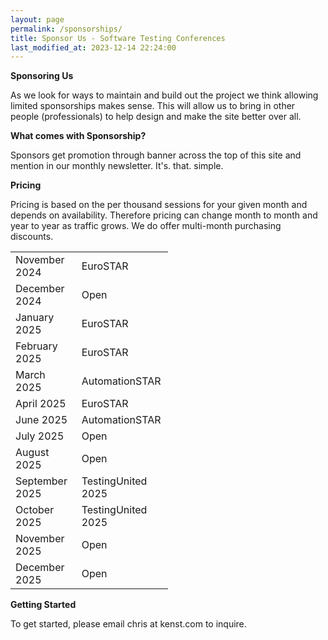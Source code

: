 ```yaml
---
layout: page
permalink: /sponsorships/
title: Sponsor Us - Software Testing Conferences
last_modified_at: 2023-12-14 22:24:00
---
```


**Sponsoring Us**

As we look for ways to maintain and build out the project we think allowing limited sponsorships makes sense. This will
allow us to bring in other people (professionals) to help design and make the site better over all.

**What comes with Sponsorship?**

Sponsors get promotion through banner across the top of this site and mention in our monthly newsletter. It's. that.
simple.

**Pricing**

Pricing is based on the per thousand sessions for your given month and depends on availability. Therefore pricing can
change month to month and year to year as traffic grows. We do offer multi-month purchasing discounts.

<table style="width:50%" align="center">
  <tr>
    <td>November 2024</td>
    <td>EuroSTAR</td>
  </tr>
  <tr>
    <td>December 2024</td>
    <td>Open</td>
  </tr>
  <tr>
    <td>January 2025</td>
    <td>EuroSTAR</td>
  </tr>
    <tr>
    <td>February 2025</td>
    <td>EuroSTAR</td>
  </tr>
  <tr>
    <td>March 2025</td>
    <td>AutomationSTAR</td>
  </tr>
  <tr>
    <td>April 2025</td>
    <td>EuroSTAR</td>
  </tr>
  <tr>
    <td>June 2025</td>
    <td>AutomationSTAR</td>
  </tr>
  <tr>
    <td>July 2025</td>
    <td>Open</td>
  </tr>
  <tr>
    <td>August 2025</td>
    <td>Open</td>
  </tr>
  <tr>
    <td>September 2025</td>
    <td>TestingUnited 2025</td>
  </tr>
  <tr>
    <td>October 2025</td>
    <td>TestingUnited 2025</td>
  </tr>
  <tr>
    <td>November 2025</td>
    <td>Open</td>
  </tr>
  <tr>
    <td>December 2025</td>
    <td>Open</td>
  </tr>
</table>

**Getting Started**

To get started, please email chris at kenst.com to inquire.
